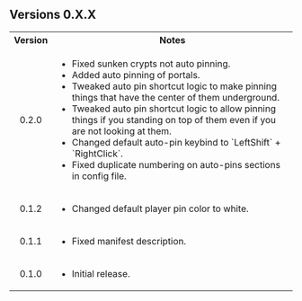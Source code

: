 <div class="header">
	<h2>Versions 0.X.X</h2>
</div>
<table>
	<tbody>
		<tr>
			<th align="center">Version</th>
			<th align="center">Notes</th>
		</tr>
		<tr>
			<td align="center">0.2.0</td>
			<td align="left">
				<ul>
					<li>Fixed sunken crypts not auto pinning.</li>
					<li>Added auto pinning of portals.</li>
					<li>Tweaked auto pin shortcut logic to make pinning things that have the center of them underground.</li>
					<li>Tweaked auto pin shortcut logic to allow pinning things if you standing on top of them even if you are not looking at them.</li>
					<li>Changed default auto-pin keybind to `LeftShift` + `RightClick`.</li>
					<li>Fixed duplicate numbering on auto-pins sections in config file.</li>
				</ul>
			</td>
		</tr>
		<tr>
			<td align="center">0.1.2</td>
			<td align="left">
				<ul>
					<li>Changed default player pin color to white.</li>
				</ul>
			</td>
		</tr>
		<tr>
			<td align="center">0.1.1</td>
			<td align="left">
				<ul>
					<li>Fixed manifest description.</li>
				</ul>
			</td>
		</tr>
		<tr>
			<td align="center">0.1.0</td>
			<td align="left">
				<ul>
					<li>Initial release.</li>
				</ul>
			</td>
		</tr>
	</tbody>
</table>